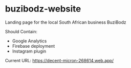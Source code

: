 # buzibodz-website
Landing page for the local South African business BuziBodz

Should Contain:
- Google Analytics
- Firebase deployment
- Instagram plugin

Current URL: https://decent-micron-268614.web.app/
